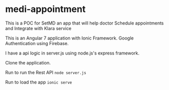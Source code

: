 # medi-appointment
This is a POC for SetMD an app that will help doctor Schedule appointments and Integrate with Klara service


This is an Angular 7 application with Ionic Framework. 
Google Authentication using Firebase. 

I have a api logic in server.js using  node.js's express framework. 

Clone the application. 


Run to run the Rest API 
`node server.js` 


Run to load the app
`ionic serve` 

